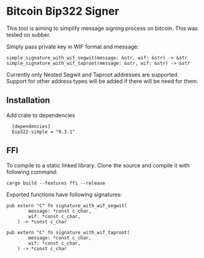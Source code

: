 
# Bitcoin Bip322 Signer

This tool is aiming to simplify message signing process on bitcoin. This was tested on subber.

 Simply pass private key in WIF format and message:
```
simple_signature_with_wif_segwit(message: &str, wif: &str) -> &str
simple_signature_with_wif_taproot(message: &str, wif: &str) -> &str
```



Currently only Nested Segwit and Taproot addresses are supported. Support for other address types will be added if there will be need for them.


## Installation

Add crate to dependencies

```
  [dependencies]
  bip322-simple = "0.3.1"
```


## FFI

To compile to a static linked library. Clone the source and compile it with following command:

```
cargo build --features ffi --release
```

Exported functions have following signatures:
```
pub extern "C" fn signature_with_wif_segwit(
        message: *const c_char,
        wif: *const c_char,
    ) -> *const c_char

pub extern "C" fn signature_with_wif_taproot(
        message: *const c_char,
        wif: *const c_char,
    ) -> *const c_char
```

